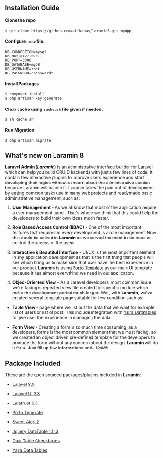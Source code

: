 ## Installation Guide

#### Clone the repo
    $ git clone https://github.com/atikahas/laramin8.git myApp

#### Configure `.env` file.

    DB_CONNECTION=mysql
    DB_HOST=127.0.0.1
    DB_PORT=3306
    DB_DATABASE=myDB
    DB_USERNAME=root
    DB_PASSWORD="password"

#### Install Packages

    $ composer install
    $ php artisan key:generate

#### Clear cache using `cache.sh` file given if needed.

    $ sh cache.sh

#### Run Migration

    $ php artisan migrate

## What's new on Laramin 8

  

<b>Laravel Admin (<i>Laramin</i>)</b> is an administrative interface builder for [Laravel](https://laravel.com/) which can help you build CRUID backends with just a few lines of code. It contain few interactive plugins to improve users experience and start developing their logics without concern about the administrative section because Laramin will handle it. Laramin takes the pain out of development by easing common tasks use in many web projects and readymade basic administrative management, such as:

  

1. <b>User Management</b> - As we all know that most of the application require a user management panel. That's where we think that this could help the developers to build their own ideas much faster.

2. <b>Role Based Access Control (RBAC)</b> - One of the most important features that required in every development is a role management. Now that could be solved in <b>Laramin</b> as we served the most basic need to control the access of the users.

3. <b>Interactive & Beautiful Interface</b> - UI/UX is the most important element in any application development as that is the first thing that people will see which bring us to make sure that user have the best experience in our product. <b>Laramin</b> is using [Porto Template](https://themeforest.net/item/porto-responsive-html5-template/4106987) as our main UI template because it has almost everything we need in our application.

4. <b>Objec-Oriented View</b> - As a Laravel developers, most common issue we're facing is repeated view file created for specific module which make the development period much longer. Well, with <b>Laramin</b>, we've created several template page suitable for few condition such as:

- <b>Table View</b> - page where we list out the data that we want for example list of users or list of post. This include integration with [Yajra Datatables](https://yajrabox.com/docs/laravel-datatables/master/installation) to give user the experience in managing the data

- <b>Form View</b> - Creating a form is so much time consuming, as a developers, forms is the most common element that we must facing, so we created an object driven pre-defined template for the developers to produce the form without any concern about the design. <b>Laramin</b> will do it for u. Just fill up few informations and.. <i>Voilà!!</i>

  

## Package Included

  

These are the open sourced packages/plugins included in <b>Laramin</b>:

- [Laravel 8.0](https://laravel.com/)

- [Laravel UI 3.3](https://github.com/laravel/ui)

- [Laratrust 6.3](https://laratrust.santigarcor.me/docs/6.x/installation.html)

- [Porto Template](https://themeforest.net/item/porto-responsive-html5-template/4106987)

- [Sweet Alert 2](https://sweetalert2.github.io/)

- [Jquery DataTable 1.11.3](https://datatables.net/examples/index)

- [Data Table Checkboxes](https://datatables.net/extensions/select/examples/initialisation/checkbox.html)

- [Yajra Data Tables](https://yajrabox.com/docs/laravel-datatables/master/installation)
